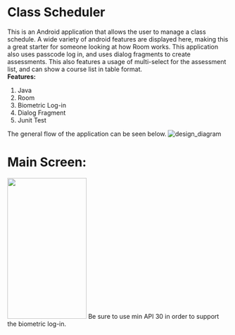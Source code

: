 # Class Scheduler
This is an Android application that allows the user to manage a class schedule. A wide variety of android features are displayed here, making this a great starter for someone looking at how Room works. This application also uses passcode log in, and uses dialog fragments to create assessments. This also features a usage of multi-select for the assessment list, and can show a course list in table format.  
**Features:**
1. Java
2. Room
3. Biometric Log-in
4. Dialog Fragment
5. Junit Test

The general flow of the application can be seen below.
![design_diagram](https://user-images.githubusercontent.com/46507700/158201186-f8649a3e-286f-42ee-bbc4-2341cc02d405.png)

# Main Screen:
<img src="https://user-images.githubusercontent.com/46507700/158201521-dbdc4464-c779-47a5-b903-bf2206a17999.png" width="180" height="320">
Be sure to use min API 30 in order to support the biometric log-in.
